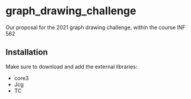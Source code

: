 # graph_drawing_challenge
Our proposal for the 2021 graph drawing challenge, within the course INF 562

## Installation

Make sure to download and add the external libraries:
- core3
- Jcg
- TC
